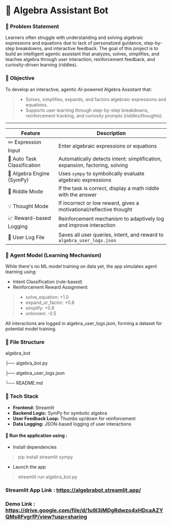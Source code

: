 # 📘 Algebra Assistant Bot

### 🧠 Problem Statement
Learners often struggle with understanding and solving algebraic expressions and equations due to lack of personalized guidance, step-by-step breakdowns, and interactive feedback. The goal of this project is to build an intelligent agentic assistant that analyzes, solves, simplifies, and teaches algebra through user interaction, reinforcement feedback, and curiosity-driven learning (riddles).

### 🧠 Objective

To develop an interactive, agentic AI-powered Algebra Assistant that:

> * Solves, simplifies, expands, and factors algebraic expressions and equations.
> * Supports user learning through step-by-step breakdowns, reinforcement tracking, and curiosity prompts (riddles/thoughts).




-------------------------------------------------------------------------------------------------

| Feature                     | Description                                                                 |
| --------------------------- | --------------------------------------------------------------------------- |
| ✏️ Expression Input         | Enter algebraic expressions or equations                                    |
| 🧠 Auto Task Classification | Automatically detects intent: simplification, expansion, factoring, solving |
| 🧮 Algebra Engine (SymPy)   | Uses `sympy` to symbolically evaluate algebraic expressions                 |
| 🧩 Riddle Mode              | If the task is correct, display a math riddle with the answer               |
| 💡 Thought Mode             | If incorrect or low reward, gives a motivational/reflective thought         |
| 📈 Reward-based Logging     | Reinforcement mechanism to adaptively log and improve interaction           |
| 📁 User Log File            | Saves all user queries, intent, and reward to `algebra_user_logs.json`      |

### 🤖 Agent Model (Learning Mechanism)
While there's no ML model training on data yet, the app simulates agent learning using:

* Intent Classification (rule-based)
* Reinforcement Reward Assignment:

> * solve_equation: +1.0
> * expand_or_factor: +0.8
> * simplify: +0.6
> * unknown: -0.5

All interactions are logged in algebra_user_logs.json, forming a dataset for potential model training.

###  📂 File Structure

algebra_bot

├── algebra_bot.py  

├── algebra_user_logs.json 

└── README.md              

###  🔧 Tech Stack

* **Frontend:** Streamlit
* **Backend Logic:** SymPy for symbolic algebra
* **User Feedback Loop:** Thumbs up/down for reinforcement
* **Data Logging:** JSON-based logging of user interactions

#### 🚀 Run the application using :

* Install dependencies
 > pip install streamlit sympy

*  Launch the app
> streamlit run algebra_bot.py

### **Streamlit App Link :** https://algebrabot.streamlit.app/

### **Demo Link :** https://drive.google.com/file/d/1u9l3jMDgRdwzo4xHDcaAZYQMs8FvgrfP/view?usp=sharing
